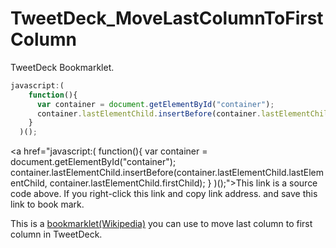 # TweetDeck_MoveLastColumnToFirstColumn

TweetDeck Bookmarklet.

```javascript
javascript:(
    function(){
      var container = document.getElementById("container");
      container.lastElementChild.insertBefore(container.lastElementChild.lastElementChild, container.lastElementChild.firstChild);
    }
  )();
```

<a href="javascript:(
    function(){
      var container = document.getElementById(\"container\");
      container.lastElementChild.insertBefore(container.lastElementChild.lastElementChild, container.lastElementChild.firstChild);
    }
  )();">This link is a source code above. If you right-click this link and copy link address. and save this link to book mark.</a>

This is a <a href="http://en.wikipedia.org/wiki/Bookmarklet">bookmarklet(Wikipedia)</a> 
you can use to move last column to first column in TweetDeck.

